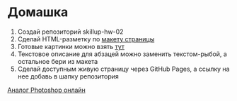# Домашка

1. Создай репозиторий skillup-hw-02
1. Сделай HTML-разметку по [макету страницы](https://github.com/snaketoo/html-css-hw/blob/master/02-html/assets/markup.psd)
1. Готовые картинки можно взять [тут](https://github.com/snaketoo/html-css-hw/tree/master/02-html/assets)
1. Текстовое описание для абзацей можно заменить текстом-рыбой, а остальное бери из макета
1. Сделай доступным живую страницу через GitHub Pages, а ссылку на нее добавь в шапку репозитория

[Аналог Photoshop онлайн](https://www.photopea.com/)

